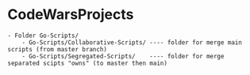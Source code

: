 # CodeWarsProjects

    - Folder Go-Scripts/
        - Go-Scripts/Collaborative-Scripts/ ---- folder for merge main scripts (from master branch)
        - Go-Scripts/Segregated-Scripts/    ---- folder for merge separated scipts "owns" (to master then main)
